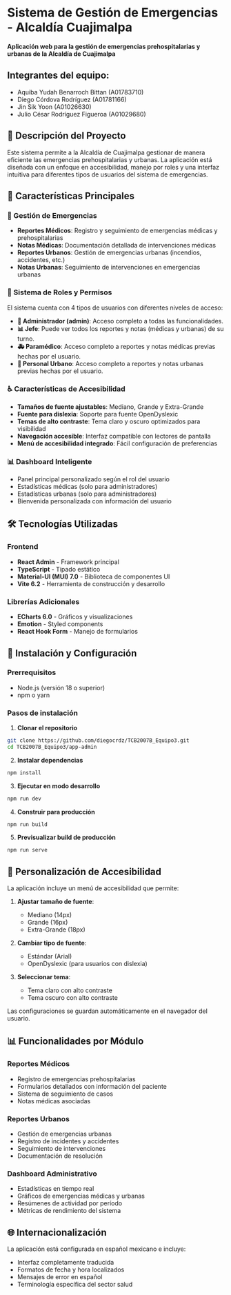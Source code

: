 # Sistema de Gestión de Emergencias - Alcaldía Cuajimalpa

**Aplicación web para la gestión de emergencias prehospitalarias y urbanas de la Alcaldía de Cuajimalpa**

## Integrantes del equipo:
- Aquiba Yudah Benarroch Bittan (A01783710)
- Diego Córdova Rodríguez (A01781166)
- Jin Sik Yoon (A01026630)
- Julio César Rodríguez Figueroa (A01029680)

## 📖 Descripción del Proyecto

Este sistema permite a la Alcaldía de Cuajimalpa gestionar de manera eficiente las emergencias prehospitalarias y urbanas. La aplicación está diseñada con un enfoque en accesibilidad, manejo por roles y una interfaz intuitiva para diferentes tipos de usuarios del sistema de emergencias.

## 🚀 Características Principales

### 🏥 Gestión de Emergencias
- **Reportes Médicos**: Registro y seguimiento de emergencias médicas y prehospitalarias
- **Notas Médicas**: Documentación detallada de intervenciones médicas
- **Reportes Urbanos**: Gestión de emergencias urbanas (incendios, accidentes, etc.)
- **Notas Urbanas**: Seguimiento de intervenciones en emergencias urbanas

### 👥 Sistema de Roles y Permisos
El sistema cuenta con 4 tipos de usuarios con diferentes niveles de acceso:

- **👑 Administrador (admin)**: Acceso completo a todas las funcionalidades.
- **📊 Jefe**: Puede ver todos los reportes y notas (médicas y urbanas) de su turno.
- **🚑 Paramédico**: Acceso completo a reportes y notas médicas previas hechas por el usuario.
- **🏢 Personal Urbano**: Acceso completo a reportes y notas urbanas previas hechas por el usuario.

### ♿ Características de Accesibilidad
- **Tamaños de fuente ajustables**: Mediano, Grande y Extra-Grande
- **Fuente para dislexia**: Soporte para fuente OpenDyslexic
- **Temas de alto contraste**: Tema claro y oscuro optimizados para visibilidad
- **Navegación accesible**: Interfaz compatible con lectores de pantalla
- **Menú de accesibilidad integrado**: Fácil configuración de preferencias

### 📊 Dashboard Inteligente
- Panel principal personalizado según el rol del usuario
- Estadísticas médicas (solo para administradores)
- Estadísticas urbanas (solo para administradores)
- Bienvenida personalizada con información del usuario

## 🛠️ Tecnologías Utilizadas

### Frontend
- **React Admin** - Framework principal
- **TypeScript** - Tipado estático
- **Material-UI (MUI) 7.0** - Biblioteca de componentes UI
- **Vite 6.2** - Herramienta de construcción y desarrollo

### Librerías Adicionales
- **ECharts 6.0** - Gráficos y visualizaciones
- **Emotion** - Styled components
- **React Hook Form** - Manejo de formularios

## 🔧 Instalación y Configuración

### Prerrequisitos
- Node.js (versión 18 o superior)
- npm o yarn

### Pasos de instalación

1. **Clonar el repositorio**
```bash
git clone https://github.com/diegocrdz/TCB2007B_Equipo3.git
cd TCB2007B_Equipo3/app-admin
```

2. **Instalar dependencias**
```bash
npm install
```

3. **Ejecutar en modo desarrollo**
```bash
npm run dev
```

4. **Construir para producción**
```bash
npm run build
```

5. **Previsualizar build de producción**
```bash
npm run serve
```

## 🎨 Personalización de Accesibilidad

La aplicación incluye un menú de accesibilidad que permite:

1. **Ajustar tamaño de fuente**: 
   - Mediano (14px)
   - Grande (16px) 
   - Extra-Grande (18px)

2. **Cambiar tipo de fuente**:
   - Estándar (Arial)
   - OpenDyslexic (para usuarios con dislexia)

3. **Seleccionar tema**:
   - Tema claro con alto contraste
   - Tema oscuro con alto contraste

Las configuraciones se guardan automáticamente en el navegador del usuario.

## 📊 Funcionalidades por Módulo

### Reportes Médicos
- Registro de emergencias prehospitalarias
- Formularios detallados con información del paciente
- Sistema de seguimiento de casos
- Notas médicas asociadas

### Reportes Urbanos  
- Gestión de emergencias urbanas
- Registro de incidentes y accidentes
- Seguimiento de intervenciones
- Documentación de resolución

### Dashboard Administrativo
- Estadísticas en tiempo real
- Gráficos de emergencias médicas y urbanas
- Resúmenes de actividad por período
- Métricas de rendimiento del sistema

## 🌐 Internacionalización

La aplicación está configurada en español mexicano e incluye:
- Interfaz completamente traducida
- Formatos de fecha y hora localizados
- Mensajes de error en español
- Terminología específica del sector salud
